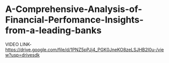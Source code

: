 # A-Comprehensive-Analysis-of-Financial-Perfomance-Insights-from-a-leading-banks

VIDEO LINK-https://drive.google.com/file/d/1PNZ5pPJj4_PGK0JneKO8zeLSJHB2I0u-/view?usp=drivesdk
